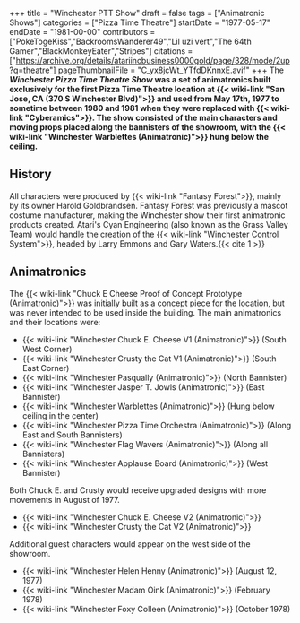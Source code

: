 +++
title = "Winchester PTT Show"
draft = false
tags = ["Animatronic Shows"]
categories = ["Pizza Time Theatre"]
startDate = "1977-05-17"
endDate = "1981-00-00"
contributors = ["PokeTogeKiss","BackroomsWanderer49","Lil uzi vert","The 64th Gamer","BlackMonkeyEater","Stripes"]
citations = ["https://archive.org/details/atariincbusiness0000gold/page/328/mode/2up?q=theatre"]
pageThumbnailFile = "C_yx8jcWt_YTfdDKnnxE.avif"
+++
The ***Winchester Pizza Time Theatre Show* was a set of animatronics built exclusively for the first Pizza Time Theatre location at {{< wiki-link "San Jose, CA (370 S Winchester Blvd)">}} and used from May 17th, 1977 to sometime between 1980 and 1981 when they were replaced with {{< wiki-link "Cyberamics">}}.
The show consisted of the main characters and moving props placed along the bannisters of the showroom, with the {{< wiki-link "Winchester Warblettes (Animatronic)">}} hung below the ceiling.**

## History

All characters were produced by {{< wiki-link "Fantasy Forest">}}, mainly by its owner Harold Goldbrandsen. Fantasy Forest was previously a mascot costume manufacturer, making the Winchester show their first animatronic products created. Atari's Cyan Engineering (also known as the Grass Valley Team) would handle the creation of the {{< wiki-link "Winchester Control System">}}, headed by Larry Emmons and Gary Waters.{{< cite 1 >}}

## Animatronics

The {{< wiki-link "Chuck E Cheese Proof of Concept Prototype (Animatronic)">}} was initially built as a concept piece for the location, but was never intended to be used inside the building.
The main animatronics and their locations were:

- {{< wiki-link "Winchester Chuck E. Cheese V1 (Animatronic)">}} (South West Corner)
- {{< wiki-link "Winchester Crusty the Cat V1 (Animatronic)">}} (South East Corner)
- {{< wiki-link "Winchester Pasqually (Animatronic)">}} (North Bannister)
- {{< wiki-link "Winchester Jasper T. Jowls (Animatronic)">}} (East Bannister)
- {{< wiki-link "Winchester Warblettes (Animatronic)">}} (Hung below ceiling in the
  center)
- {{< wiki-link "Winchester Pizza Time Orchestra (Animatronic)">}} (Along East and South
  Bannisters)
- {{< wiki-link "Winchester Flag Wavers (Animatronic)">}} (Along all Bannisters)
- {{< wiki-link "Winchester Applause Board (Animatronic)">}} (West Bannister)

Both Chuck E. and Crusty would receive upgraded designs with more movements in August of 1977.

- {{< wiki-link "Winchester Chuck E. Cheese V2 (Animatronic)">}}
- {{< wiki-link "Winchester Crusty the Cat V2 (Animatronic)">}}

Additional guest characters would appear on the west side of the showroom.

- {{< wiki-link "Winchester Helen Henny (Animatronic)">}} (August 12, 1977)
- {{< wiki-link "Winchester Madam Oink (Animatronic)">}} (February 1978)
- {{< wiki-link "Winchester Foxy Colleen (Animatronic)">}} (October 1978)
